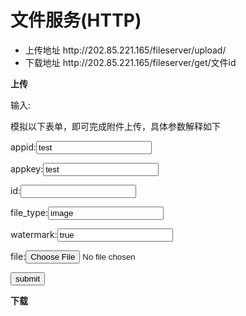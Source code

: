 # 文件服务(HTTP)

<ul>
<li>上传地址 http://202.85.221.165/fileserver/upload/</li>
<li>下载地址 http://202.85.221.165/fileserver/get/文件id</li>
</ul>

<b>上传</b>
<p>输入:</p>
<p>模拟以下表单，即可完成附件上传，具体参数解释如下</p>

<form action="http://localhost:8000/fileserver/upload/" method="POST" enctype="multipart/form-data" >
        <!-- 上传附件的应用名，需要在后台注册 -->
        <p>appid:<input type="text" name="appid" value="test"/></p>
        <p>appkey:<input type="text" name="appkey" value="test"/></p>
        <p>id:<input type="text" name="id" value="" /></p>
        <!-- 附件类型，file / image 文件或 image，默认 image -->
        <p>file_type:<input type="text" name="file_type" value="image" /></p>
        <!-- # 是否加水印, 如果 file_type=image 则默认 true,可选值 true / false -->
        <p>watermark:<input type="text" name="watermark" value="true" /></p>
        <!-- 附件 -->
        <p>file:<input type="file" name="file" /></p>
        <button type="submit">submit</button>
</form>

<b>下载</b>
